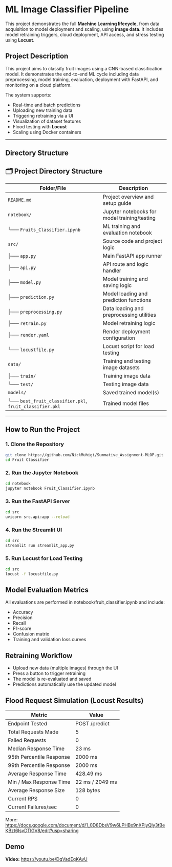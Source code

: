 # ML Image Classifier Pipeline

This project demonstrates the full **Machine Learning lifecycle**, from data acquisition to model deployment and scaling, using **image data**. It includes model retraining triggers, cloud deployment, API access, and stress testing using **Locust**.

## Project Description

This project aims to classify fruit images using a CNN-based classification model. It demonstrates the end-to-end ML cycle including data preprocessing, model training, evaluation, deployment with FastAPI, and monitoring on a cloud platform.

The system supports:
- Real-time and batch predictions
- Uploading new training data
- Triggering retraining via a UI
- Visualization of dataset features
- Flood testing with **Locust**
- Scaling using Docker containers

---

## Directory Structure
## 🗂️ Project Directory Structure

| Folder/File               | Description                                    |
|---------------------------|------------------------------------------------|
| `README.md`               | Project overview and setup guide               |
| `notebook/`               | Jupyter notebooks for model training/testing   |
| └── `Fruits_Classifier.ipynb` | ML training and evaluation notebook        |
| `src/`                    | Source code and project logic                  |
| ├── `app.py`              | Main FastAPI app runner                        |
| ├── `api.py`              | API route and logic handler                    |
| ├── `model.py`            | Model training and saving logic                |
| ├── `prediction.py`       | Model loading and prediction functions         |
| ├── `preprocessing.py`    | Data loading and preprocessing utilities       |
| ├── `retrain.py`          | Model retraining logic                         |
| ├── `render.yaml`         | Render deployment configuration                |
| └── `locustfile.py`       | Locust script for load testing                 |
| `data/`                   | Training and testing image datasets            |
| ├── `train/`              | Training image data                            |
| └── `test/`               | Testing image data                             |
| `models/`                 | Saved trained model(s)                         |
| └── `best_fruit_classifier.pkl`, `fruit_classifier.pkl`      | Trained model files                             |



---

## How to Run the Project

### 1. Clone the Repository

```bash
git clone https://github.com/NickMuhigi/Summative_Assignment-MLOP.git
cd Fruit Classifier
```
### 2. Run the Jupyter Notebook

```bash
cd notebook
jupyter notebook Fruit_Classifier.ipynb
```
### 3. Run the FastAPI Server

```bash
cd src
uvicorn src.api:app --reload
```
### 4. Run the Streamlit UI

```bash
cd src
streamlit run streamlit_app.py
```
### 5. Run Locust for Load Testing

```bash
cd src
locust -f locustfile.py
```

## Model Evaluation Metrics
All evaluations are performed in notebook/fruit_classifier.ipynb and include:
- Accuracy
- Precision
- Recall
- F1-score
- Confusion matrix
- Training and validation loss curves

## Retraining Workflow
- Upload new data (multiple images) through the UI
- Press a button to trigger retraining
- The model is re-evaluated and saved
- Predictions automatically use the updated model

## Flood Request Simulation (Locust Results)
| **Metric**                    | **Value**         |
|------------------------------|-------------------|
| Endpoint Tested              | POST /predict     |
| Total Requests Made          | 5                 |
| Failed Requests              | 0                 |
| Median Response Time         | 23 ms             |
| 95th Percentile Response     | 2000 ms           |
| 99th Percentile Response     | 2000 ms           |
| Average Response Time        | 428.49 ms         |
| Min / Max Response Time      | 22 ms / 2049 ms   |
| Average Response Size        | 128 bytes         |
| Current RPS                  | 0                 |
| Current Failures/sec         | 0                 |


More: https://docs.google.com/document/d/1_0D8DbsV9w6LPHBx9nXPjyQly3tBeKBzt6IsvDTlGV8/edit?usp=sharing


## Demo 
**Video:** https://youtu.be/DqVadEqKAvU

